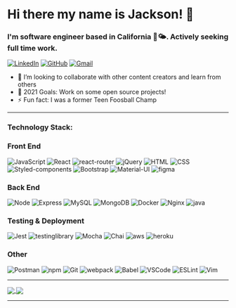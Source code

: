 
  
# Hi there my name is Jackson! 👋


### I'm software engineer based in California 🌊🌤. Actively seeking full time work.
[![LinkedIn](https://img.shields.io/badge/Linkedin-0A66C2?&style=for-the-badge&logo=linkedin&logoColor=white&link=http://www.linkedin.com/in/jacksonpham)](http://www.linkedin.com/in/jacksonpham/)
[![GitHub](https://img.shields.io/badge/Github-181717?&style=for-the-badge&logo=github&logoColor=white&link=https://github.com/jaxpham)](https://github.com/jaxpham)
[![Gmail](https://img.shields.io/badge/Email-EA4335?&style=for-the-badge&logo=gmail&logoColor=white&link=mailto:jackson.pham@gmail.com)](mailto:jackson.pham@gmail.com)



- 👯 I’m looking to collaborate with other content creators and learn from others
- 🥅 2021 Goals: Work on some open source projects! 
- ⚡ Fun fact: I was a former Teen Foosball Champ

---
### Technology Stack:

### Front End 

![JavaScript](https://img.shields.io/badge/JavaScript-F7DF1E?&style=for-the-badge&logo=javascript&logoColor=white)
![React](https://img.shields.io/badge/React-61DAFB?logo=react&logoColor=white&style=for-the-badge)
![react-router](https://img.shields.io/badge/React%20Router-CA4245?logo=react-router&logoColor=white&style=for-the-badge)
![jQuery](https://img.shields.io/badge/jQuery-0769AD?&style=for-the-badge&logo=jQuery&logoColor=white)
![HTML](https://img.shields.io/badge/HTML5-E34F26?&style=for-the-badge&logo=html5&logoColor=white)
![CSS](https://img.shields.io/badge/CSS3-1572B6?&style=for-the-badge&logo=css3&logoColor=white)
![Styled-components](https://img.shields.io/badge/Styled%20Components-DB7093?&style=for-the-badge&logo=styled-components&logoColor=white)
![Bootstrap](https://img.shields.io/badge/Bootstrap-7952B3?&style=for-the-badge&logo=bootstrap&logoColor=white)
![Material-UI](https://img.shields.io/badge/Material%20UI-0081CB?&style=for-the-badge&logo=materialui&logoColor=white)
![figma](https://img.shields.io/badge/Figma-F24E1E?&style=for-the-badge&logo=figma&logoColor=white)

### Back End
![Node](https://img.shields.io/badge/Node.js-339933?&style=for-the-badge&logo=nodedotjs&logoColor=white)
![Express](https://img.shields.io/badge/Express-000000?&style=for-the-badge&logo=express)
![MySQL](https://img.shields.io/badge/MySQL-4479A1?&style=for-the-badge&logo=mysql&logoColor=white)
![MongoDB](https://img.shields.io/badge/MongoDB-47A248?&style=for-the-badge&logo=mongodb&logoColor=white)
![Docker](https://img.shields.io/badge/Docker-2496ED?&style=for-the-badge&logo=Docker&logoColor=white)
![Nginx](https://img.shields.io/badge/Nginx-009639?&style=for-the-badge&logo=Nginx&logoColor=white)
![java](https://img.shields.io/badge/Java-007396?&style=for-the-badge&logo=java&logoColor=white)

### Testing & Deployment
![Jest](https://img.shields.io/badge/Jest-C21325?&style=for-the-badge&logo=Jest&logoColor=white)
![testinglibrary](https://img.shields.io/badge/Testing%20Library-E33332?&style=for-the-badge&logo=testing-library&logoColor=white)
![Mocha](https://img.shields.io/badge/Mocha-8D6748?&style=for-the-badge&logo=Mocha&logoColor=white)
![Chai](https://img.shields.io/badge/Chai-A30701?&style=for-the-badge&logo=Chai&logoColor=white)
![aws](https://img.shields.io/badge/AWS-232F3E?&style=for-the-badge&logo=amazon-aws&logoColor=white)
![heroku](https://img.shields.io/badge/Heroku-430098?&style=for-the-badge&logo=heroku&logoColor=white)


### Other
![Postman](https://img.shields.io/badge/Postman-FF6C37?&style=for-the-badge&logo=postman&logoColor=white)
![npm](https://img.shields.io/badge/npm-CB3837?&style=for-the-badge&logo=npm&logoColor=white)
![Git](https://img.shields.io/badge/Git-F05032?&style=for-the-badge&logo=git&logoColor=white)
![webpack](https://img.shields.io/badge/Webpack-8DD6F9?&style=for-the-badge&logo=webpack&logoColor=white)
![Babel](https://img.shields.io/badge/Babel-F9DC3E?&style=for-the-badge&logo=babel&logoColor=white)
![VSCode](https://img.shields.io/badge/VSCode-007ACC?&style=for-the-badge&logo=visual-studio-code&logoColor=white)
![ESLint](https://img.shields.io/badge/ESLint-4B32C3?&style=for-the-badge&logo=eslint&logoColor=white)
![Vim](https://img.shields.io/badge/Vim-019733?&style=for-the-badge&logo=vim&logoColor=white)

 ---
 
<a href="https://github.com/jaxpham">
  <img align="center" src="https://github-readme-stats.vercel.app/api?username=jaxpham&show_icons=true&theme=gotham" />
</a>
 
 <a href="https://github.com/jaxpham">
  <img align="center" src="https://github-readme-stats.vercel.app/api/top-langs/?username=jaxpham" />
</a>
 
 ---
  
  
<!--
**jaxpham/jaxpham** is a ✨ _special_ ✨ repository because its `README.md` (this file) appears on your GitHub profile.

Here are some ideas to get you started:

- 🔭 I’m currently working on ...
- 🌱 I’m currently learning ...
- 👯 I’m looking to collaborate on ...
- 🤔 I’m looking for help with ...
- 💬 Ask me about ...
- 📫 How to reach me: ...
- 😄 Pronouns: ...
- ⚡ Fun fact: ...
-->
